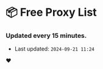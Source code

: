 # :package: Free Proxy List
### Updated every 15 minutes.

- Last updated: `2024-09-21 11:24`

:heart:
